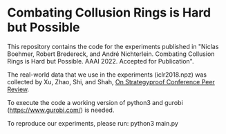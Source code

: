 # Combating Collusion Rings is Hard but Possible

This repository contains the code for the experiments published in "Niclas Boehmer, Robert Bredereck, and André Nichterlein. Combating Collusion Rings is Hard but Possible. AAAI 2022. Accepted for Publication".

The real-world data that we use in the experiments (iclr2018.npz) was collected by Xu, Zhao, Shi, and Shah, [On Strategyproof Conference Peer Review](https://github.com/xycforgithub/StrategyProof_Conference_Review). 

To execute the code a working version of python3 and gurobi (https://www.gurobi.com/) is needed. 

To reproduce our experiments, please run: 
python3 main.py
